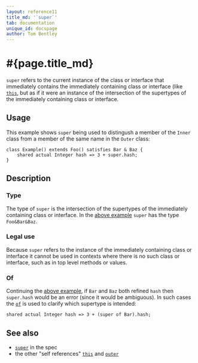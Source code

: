 ```yaml
---
layout: reference11
title_md: '`super`'
tab: documentation
unique_id: docspage
author: Tom Bentley
---
```


# #{page.title_md}

`super` refers to the current instance of the class or interface that immediately contains the 
immediately containing class or interface (like [`this`](../this/), but as if it 
were an instance of the intersection of the supertypes of the immediately containing 
class or interface.

## Usage 

This example shows `super` being used to distingush a member of the `Inner` class from a 
member of the same name in the `Outer` class:

    class Example() extends Foo() satisfies Bar & Baz {
        shared actual Integer hash => 3 + super.hash;
    }

## Description

### Type

The type of `super` is the intersection of the supertypes of the immediately containing class or interface. 
In the [above example](#usage) `super` has the type `Foo&Bar&Baz`.

### Legal use

Because `super` refers to the instance of the immediately containing class or interface
it cannot be used in contexts where there is no such class or interface, such as
in top level methods or values.

### Of
Continuing the [above example](#usage), if `Bar` and `Baz` both refined `hash` 
then `super.hash` would be an error (since it would be ambiguous). In such 
cases the [`of`](../../operator/of) is used to clarify which supertype is intended:

    shared actual Integer hash => 3 + (super of Bar).hash;

## See also

* [`super`](#{site.urls.spec_current}#super) in the spec
* the other "self references" [`this`](../this) and [`outer`](../outer)
